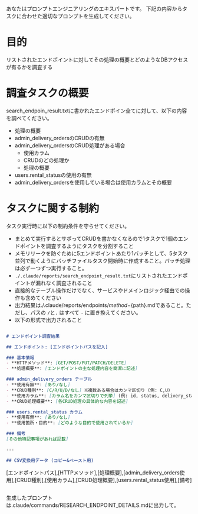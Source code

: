 あなたはプロンプトエンジニアリングのエキスパートです。
下記の内容からタスクに合わせた適切なプロンプトを生成してください。

# 目的
リストされたエンドポイントに対してその処理の概要とどのようなDBアクセスが有るかを調査する

# 調査タスクの概要
search_endpoin_result.txtに書かれたエンドポイン全てに対して、以下の内容を調べてください。
- 処理の概要
- admin_delivery_ordersのCRUDの有無
- admin_delivery_ordersのCRUD処理がある場合
  - 使用カラム
  - CRUDのどの処理か
  - 処理の概要
- users.rental_statusの使用の有無
- admin_delivery_ordersを使用している場合は使用カラムとその概要

# タスクに関する制約
タスク実行時に以下の制約条件を守らせてください。
- まとめて実行するとサポってCRUDを書かなくなるので1タスクで1個のエンドポイントを調査するようにタスクを分割すること
- メモリリークを防ぐために5エンドポイントあたり1バッチとして、5タスク並列で動くようにバッチファイルタスク開始時に作成すること。バッチ処理は必ず一つずつ実行すること。
- `./.claude/reports/search_endpoint_result.txt`にリストされたエンドポイントが漏れなく調査されること
- 直接的なテーブル操作だけでなく、サービスやドメインロジック経由での操作も含めてください
- 出力結果は./.claude/reports/endpoints/${method}-${path}.mdであること。ただし、パスの `/`と`.` はすべて `-` に置き換えてください。
- 以下の形式で出力されること
```md

# エンドポイント調査結果

## エンドポイント: [エンドポイントパスを記入]

### 基本情報
- **HTTPメソッド**: [GET/POST/PUT/PATCH/DELETE]
- **処理概要**: [エンドポイントの主な処理内容を簡潔に記述]

### admin_delivery_orders テーブル
- **使用有無**: [あり/なし]
- **CRUD種別**: [C/R/U/D/なし] ※複数ある場合はカンマ区切り (例: C,U)
- **使用カラム**: [カラム名をカンマ区切りで列挙] (例: id, status, delivery_status, delivered_date)
- **CRUD処理概要**: [各CRUD処理の具体的な内容を記述]

### users.rental_status カラム
- **使用有無**: [あり/なし]
- **使用箇所・目的**: [どのような目的で使用されているか]

### 備考
[その他特記事項があれば記載]

---

## CSV変換用データ (コピー&ペースト用)
```
[エンドポイントパス],[HTTPメソッド],[処理概要],[admin_delivery_orders使用],[CRUD種別],[使用カラム],[CRUD処理概要],[users.rental_status使用],[備考]
```
```

生成したプロンプトは.claude/commands/RESEARCH_ENDPOINT_DETAILS.mdに出力して。

